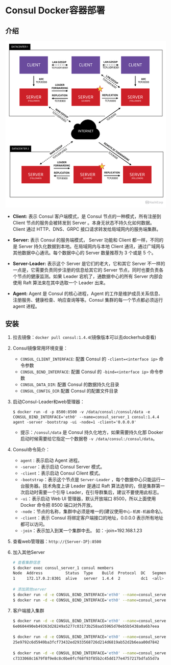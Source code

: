 # Consul Docker容器部署

## 介绍

![img](./img/docker/ck1.png)
* **Client:** 表示 Consul 客户端模式，是 Consul 节点的一种模式，所有注册到 Client 节点的服务会被转发到 Server 。本身无状态不持久化如何数据。Client 通过 HTTP、DNS、GRPC 接口请求转发给局域网内的服务端集群。

* **Server:** 表示 Consul 的服务端模式， Server 功能和 Client 都一样，不同的是 Server 持久化数据到本地。在局域网内与本地 Client 通讯，通过广域网与其他数据中心通讯。每个数据中心的 Server 数量推荐为 3 个或是 5 个。

* **Server-Leader:** 表示这个 Server 是它们的老大，它和其它 Server 不一样的一点是，它需要负责同步注册的信息给其它的 Server 节点，同时也要负责各个节点的健康监测。如果 Leader 宕机了，通数据中心的所有 Server 内部会使用 Raft 算法来在其中选取一个 Leader 出来。

* **Agent:** Agent 是 Consul 的核心进程，Agent 的工作是维护成员关系信息、注册服务、健康检查、响应查询等等。Consul 集群的每一个节点都必须运行 agent 进程。

## 安装

1. 拉去镜像：`docker pull consul:1.4.4`(镜像版本可以去dockerhub查看)
1. Consul镜像常用环境变量：
    * `CONSUL_CLIENT_INTERFACE`: 配置 Consul 的 `-client=<interface ip>` 命令参数
    * `CONSUL_BIND_INTERFACE`: 配置 Consul 的 `-bind=<interface ip>` 命令参数
    * `CONSUL_DATA_DIR`: 配置 Consul 的数据持久化目录
    * `CONSUL_CONFIG_DIR` 配置 Consul 的配置文件目录

1. 启动Consul-Leader和web管理器：
    ```
    $ docker run -d -p 8500:8500 -v /data/consul:/consul/data -e CONSUL_BIND_INTERFACE='eth0' --name=consul_server_1 consul:1.4.4 agent -server -bootstrap -ui -node=1 -client='0.0.0.0'
    ```
    * 提示：`/consul/data` 是 Consul 持久化地方，如果需要持久化那 Dooker 启动时候需要给它指定一个数据卷 `-v /data/consul:/consul/data`。
1. Consul命令简介：
    * `agent` : 表示启动 Agent 进程。
    * `-server`：表示启动 Consul Server 模式。
    * `-client`：表示启动 Consul Cilent 模式。
    * `-bootstrap`：表示这个节点是 `Server-Leader` ，每个数据中心只能运行一台服务器。技术角度上讲 Leader 是通过 Raft 算法选举的，但是集群第一次启动时需要一个引导 Leader，在引导群集后，建议不要使用此标志。
    * `-ui`：表示启动 Web UI 管理器，默认开放端口 8500，所以上面使用 Docker 命令把 8500 端口对外开放。
    * `-node`：节点的名称，集群中必须是唯一的(建议使用`中心-机房-机器`命名)。
    * `-client`：表示 Consul 将绑定客户端接口的地址，0.0.0.0 表示所有地址都可以访问。
    * `-join`：表示加入到某一个集群中去。 如：-join=192.168.1.23
1. 查看web管理器：`http://{Server-IP}:8500`
1. 加入其他Server
    ```bash
    # 查看集群信息
    $ docker exec consul_server_1 consul members
    Node  Address          Status  Type    Build  Protocol  DC   Segment
    1     172.17.0.2:8301  alive   server  1.4.4  2         dc1  <all>

    # 添加其他server
    $ docker run -d -e CONSUL_BIND_INTERFACE='eth0' --name=consul_server_2 consul:1.4.4 agent -server -node=2  -join='172.17.0.2'
    $ docker run -d -e CONSUL_BIND_INTERFACE='eth0' --name=consul_server_3 consul:1.4.4 agent -server -node=3  -join='172.17.0.2'
    ```
1. 客户端接入集群
    ```bash
    $ docker run -d -e CONSUL_BIND_INTERFACE='eth0' --name=consul_server_4 consul:1.4.4 agent -client -node=4 -join='172.17.0.2' -client='0.0.0.0'
    6e0604490eb49363d28249a5277c03173b258aa55965d70eb5b5438a0a6b7eea

    $ docker run -d -e CONSUL_BIND_INTERFACE='eth0' --name=consul_server_5 consul:1.4.4 agent -client -node=5 -join='172.17.0.2' -client='0.0.0.0'
    25e9792c6d5949ba3fcf73432ed2933568726d214d6819ab52d2b6eaa00d7842

    $ docker run -d -e CONSUL_BIND_INTERFACE='eth0' --name=consul_server_6 consul:1.4.4 agent -client -node=5 -join='172.17.0.2' -client='0.0.0.0'
    c7333068c1679f8f9e8c8c0be0fcf68f93f85b2c45dd177e4757217bdfa55d7a
    ```
